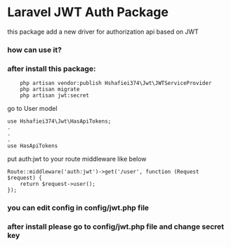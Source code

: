 # Laravel JWT Auth Package
this package add a new driver for authorization api based on JWT 
### how can use it?
### after install this package:
``` 
    php artisan vendor:publish Hshafiei374\Jwt\JWTServiceProvider
    php artisan migrate
    php artisan jwt:secret
 ```
go to User model
```
use Hshafiei374\Jwt\HasApiTokens;
.
.
.
use HasApiTokens
```

put auth:jwt to your route middleware like below
```
Route::middleware('auth:jwt')->get('/user', function (Request $request) {
    return $request->user();
});
```
### you can edit config in config/jwt.php file
### after install please go to config/jwt.php file and change secret key
